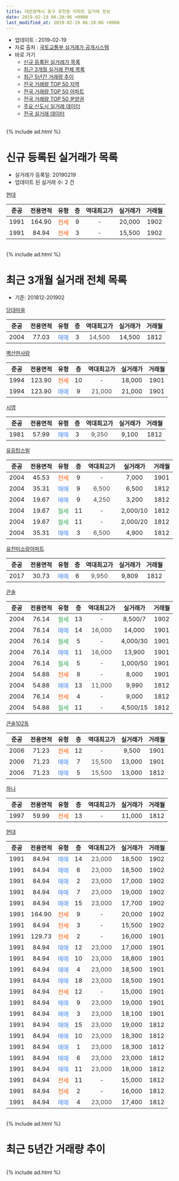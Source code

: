 ```yaml
---
title: 대전광역시 중구 유천동 아파트 실거래 정보
date: 2019-02-19 06:20:06 +0900
last_modified_at: 2019-02-19 06:20:06 +0900
---
```


* 업데이트 : 2019-02-19
* 자료 출처 : [국토교통부 실거래가 공개시스템](http://rt.molit.go.kr)
* 바로 가기
    * [신규 등록된 실거래가 목록](#신규-등록된-실거래가-목록)
    * [최근 3개월 실거래 전체 목록](#최근-3개월-실거래-전체-목록)
    * [최근 5년간 거래량 추이](#최근-5년간-거래량-추이)
    * [전국 거래량 TOP 50 지역](https://ayogom.github.io/apt-trade-info/최근-3개월-전국에서-가장-거래가-많이-발생한-지역)
    * [전국 거래량 TOP 50 아파트](https://ayogom.github.io/apt-trade-info/최근-3개월-전국에서-가장-거래가-많이-발생한-아파트)
    * [전국 거래량 TOP 50 분양권](https://ayogom.github.io/apt-trade-info/최근-3개월-전국에서-가장-거래가-많이-발생한-분양권)
    * [주요 신도시 실거래 데이터](https://ayogom.github.io/apt-trade-info/주요-신도시)
    * [전국 실거래 데이터](https://ayogom.github.io/apt-trade-info/전국)
<br>
{% include ad.html %}
<br>

# 신규 등록된 실거래가 목록
* 실거래가 등록일: 20190219
* 업데이트 된 실거래 수: 2 건


[현대](https://search.naver.com/search.naver?query=%EB%8C%80%EC%A0%84%EA%B4%91%EC%97%AD%EC%8B%9C+%EC%A4%91%EA%B5%AC+%EC%9C%A0%EC%B2%9C%EB%8F%99+%ED%98%84%EB%8C%80)

|준공|전용면적|유형|층|역대최고가|실거래가|거래월|
|:---:|:---:|:---:|:---:|:---:|:---:|:---:|
|1991|164.90|<span style="color:#ff5a00">전세</span>|9|<span style="color:#444444">-</span>|20,000|1902|
|1991|84.94|<span style="color:#ff5a00">전세</span>|3|<span style="color:#444444">-</span>|15,500|1902|


<br>
{% include ad.html %}
<br>

# 최근 3개월 실거래 전체 목록
* 기준: 201812-201902


[당대마을](https://search.naver.com/search.naver?query=%EB%8C%80%EC%A0%84%EA%B4%91%EC%97%AD%EC%8B%9C+%EC%A4%91%EA%B5%AC+%EC%9C%A0%EC%B2%9C%EB%8F%99+%EB%8B%B9%EB%8C%80%EB%A7%88%EC%9D%84)

|준공|전용면적|유형|층|역대최고가|실거래가|거래월|
|:---:|:---:|:---:|:---:|:---:|:---:|:---:|
|2004|77.03|<span style="color:#4285f3">매매</span>|3|<span style="color:#444444">14,500</span>|14,500|1812|

[벽산한사랑](https://search.naver.com/search.naver?query=%EB%8C%80%EC%A0%84%EA%B4%91%EC%97%AD%EC%8B%9C+%EC%A4%91%EA%B5%AC+%EC%9C%A0%EC%B2%9C%EB%8F%99+%EB%B2%BD%EC%82%B0%ED%95%9C%EC%82%AC%EB%9E%91)

|준공|전용면적|유형|층|역대최고가|실거래가|거래월|
|:---:|:---:|:---:|:---:|:---:|:---:|:---:|
|1994|123.90|<span style="color:#ff5a00">전세</span>|10|<span style="color:#444444">-</span>|18,000|1901|
|1994|123.90|<span style="color:#4285f3">매매</span>|9|<span style="color:#444444">21,000</span>|21,000|1901|

[시영](https://search.naver.com/search.naver?query=%EB%8C%80%EC%A0%84%EA%B4%91%EC%97%AD%EC%8B%9C+%EC%A4%91%EA%B5%AC+%EC%9C%A0%EC%B2%9C%EB%8F%99+%EC%8B%9C%EC%98%81)

|준공|전용면적|유형|층|역대최고가|실거래가|거래월|
|:---:|:---:|:---:|:---:|:---:|:---:|:---:|
|1981|57.99|<span style="color:#4285f3">매매</span>|3|<span style="color:#444444">9,350</span>|9,100|1812|

[유등탑스빌](https://search.naver.com/search.naver?query=%EB%8C%80%EC%A0%84%EA%B4%91%EC%97%AD%EC%8B%9C+%EC%A4%91%EA%B5%AC+%EC%9C%A0%EC%B2%9C%EB%8F%99+%EC%9C%A0%EB%93%B1%ED%83%91%EC%8A%A4%EB%B9%8C)

|준공|전용면적|유형|층|역대최고가|실거래가|거래월|
|:---:|:---:|:---:|:---:|:---:|:---:|:---:|
|2004|45.53|<span style="color:#ff5a00">전세</span>|9|<span style="color:#444444">-</span>|7,000|1901|
|2004|35.31|<span style="color:#4285f3">매매</span>|9|<span style="color:#444444">6,500</span>|6,500|1812|
|2004|19.67|<span style="color:#4285f3">매매</span>|9|<span style="color:#444444">4,250</span>|3,200|1812|
|2004|19.67|<span style="color:#34a853">월세</span>|11|<span style="color:#444444">-</span>|2,000/10|1812|
|2004|19.67|<span style="color:#34a853">월세</span>|11|<span style="color:#444444">-</span>|2,000/20|1812|
|2004|35.31|<span style="color:#4285f3">매매</span>|3|<span style="color:#444444">6,500</span>|4,900|1812|

[유천미소랑아파트](https://search.naver.com/search.naver?query=%EB%8C%80%EC%A0%84%EA%B4%91%EC%97%AD%EC%8B%9C+%EC%A4%91%EA%B5%AC+%EC%9C%A0%EC%B2%9C%EB%8F%99+%EC%9C%A0%EC%B2%9C%EB%AF%B8%EC%86%8C%EB%9E%91%EC%95%84%ED%8C%8C%ED%8A%B8)

|준공|전용면적|유형|층|역대최고가|실거래가|거래월|
|:---:|:---:|:---:|:---:|:---:|:---:|:---:|
|2017|30.73|<span style="color:#4285f3">매매</span>|6|<span style="color:#444444">9,950</span>|9,809|1812|

[큰솔](https://search.naver.com/search.naver?query=%EB%8C%80%EC%A0%84%EA%B4%91%EC%97%AD%EC%8B%9C+%EC%A4%91%EA%B5%AC+%EC%9C%A0%EC%B2%9C%EB%8F%99+%ED%81%B0%EC%86%94)

|준공|전용면적|유형|층|역대최고가|실거래가|거래월|
|:---:|:---:|:---:|:---:|:---:|:---:|:---:|
|2004|76.14|<span style="color:#34a853">월세</span>|13|<span style="color:#444444">-</span>|8,500/7|1902|
|2004|76.14|<span style="color:#4285f3">매매</span>|14|<span style="color:#444444">16,000</span>|14,000|1901|
|2004|76.14|<span style="color:#34a853">월세</span>|5|<span style="color:#444444">-</span>|4,000/30|1901|
|2004|76.14|<span style="color:#4285f3">매매</span>|11|<span style="color:#444444">16,000</span>|13,900|1901|
|2004|76.14|<span style="color:#34a853">월세</span>|5|<span style="color:#444444">-</span>|1,000/50|1901|
|2004|54.88|<span style="color:#ff5a00">전세</span>|8|<span style="color:#444444">-</span>|8,000|1901|
|2004|54.88|<span style="color:#4285f3">매매</span>|13|<span style="color:#444444">11,000</span>|9,990|1812|
|2004|76.14|<span style="color:#ff5a00">전세</span>|4|<span style="color:#444444">-</span>|9,000|1812|
|2004|54.88|<span style="color:#34a853">월세</span>|11|<span style="color:#444444">-</span>|4,500/15|1812|

[큰솔102동](https://search.naver.com/search.naver?query=%EB%8C%80%EC%A0%84%EA%B4%91%EC%97%AD%EC%8B%9C+%EC%A4%91%EA%B5%AC+%EC%9C%A0%EC%B2%9C%EB%8F%99+%ED%81%B0%EC%86%94102%EB%8F%99)

|준공|전용면적|유형|층|역대최고가|실거래가|거래월|
|:---:|:---:|:---:|:---:|:---:|:---:|:---:|
|2006|71.23|<span style="color:#ff5a00">전세</span>|12|<span style="color:#444444">-</span>|9,500|1901|
|2006|71.23|<span style="color:#4285f3">매매</span>|7|<span style="color:#444444">15,500</span>|13,000|1901|
|2006|71.23|<span style="color:#4285f3">매매</span>|5|<span style="color:#444444">15,500</span>|13,000|1812|

[하나](https://search.naver.com/search.naver?query=%EB%8C%80%EC%A0%84%EA%B4%91%EC%97%AD%EC%8B%9C+%EC%A4%91%EA%B5%AC+%EC%9C%A0%EC%B2%9C%EB%8F%99+%ED%95%98%EB%82%98)

|준공|전용면적|유형|층|역대최고가|실거래가|거래월|
|:---:|:---:|:---:|:---:|:---:|:---:|:---:|
|1997|59.99|<span style="color:#ff5a00">전세</span>|13|<span style="color:#444444">-</span>|11,000|1812|

[현대](https://search.naver.com/search.naver?query=%EB%8C%80%EC%A0%84%EA%B4%91%EC%97%AD%EC%8B%9C+%EC%A4%91%EA%B5%AC+%EC%9C%A0%EC%B2%9C%EB%8F%99+%ED%98%84%EB%8C%80)

|준공|전용면적|유형|층|역대최고가|실거래가|거래월|
|:---:|:---:|:---:|:---:|:---:|:---:|:---:|
|1991|84.94|<span style="color:#4285f3">매매</span>|14|<span style="color:#444444">23,000</span>|18,500|1902|
|1991|84.94|<span style="color:#4285f3">매매</span>|6|<span style="color:#444444">23,000</span>|18,500|1902|
|1991|84.94|<span style="color:#4285f3">매매</span>|2|<span style="color:#444444">23,000</span>|17,000|1902|
|1991|84.94|<span style="color:#4285f3">매매</span>|7|<span style="color:#444444">23,000</span>|19,000|1902|
|1991|84.94|<span style="color:#4285f3">매매</span>|15|<span style="color:#444444">23,000</span>|17,700|1902|
|1991|164.90|<span style="color:#ff5a00">전세</span>|9|<span style="color:#444444">-</span>|20,000|1902|
|1991|84.94|<span style="color:#ff5a00">전세</span>|3|<span style="color:#444444">-</span>|15,500|1902|
|1991|129.73|<span style="color:#ff5a00">전세</span>|2|<span style="color:#444444">-</span>|16,000|1901|
|1991|84.94|<span style="color:#4285f3">매매</span>|12|<span style="color:#444444">23,000</span>|17,000|1901|
|1991|84.94|<span style="color:#4285f3">매매</span>|10|<span style="color:#444444">23,000</span>|18,800|1901|
|1991|84.94|<span style="color:#4285f3">매매</span>|4|<span style="color:#444444">23,000</span>|18,500|1901|
|1991|84.94|<span style="color:#4285f3">매매</span>|18|<span style="color:#444444">23,000</span>|18,500|1901|
|1991|84.94|<span style="color:#ff5a00">전세</span>|12|<span style="color:#444444">-</span>|15,000|1901|
|1991|84.94|<span style="color:#4285f3">매매</span>|9|<span style="color:#444444">23,000</span>|19,000|1901|
|1991|84.94|<span style="color:#4285f3">매매</span>|3|<span style="color:#444444">23,000</span>|18,100|1901|
|1991|84.94|<span style="color:#4285f3">매매</span>|15|<span style="color:#444444">23,000</span>|19,000|1812|
|1991|84.94|<span style="color:#4285f3">매매</span>|10|<span style="color:#444444">23,000</span>|18,300|1812|
|1991|84.94|<span style="color:#4285f3">매매</span>|1|<span style="color:#444444">23,000</span>|18,300|1812|
|1991|84.94|<span style="color:#4285f3">매매</span>|6|<span style="color:#444444">23,000</span>|23,000|1812|
|1991|84.94|<span style="color:#4285f3">매매</span>|11|<span style="color:#444444">23,000</span>|18,000|1812|
|1991|84.94|<span style="color:#ff5a00">전세</span>|11|<span style="color:#444444">-</span>|15,000|1812|
|1991|84.94|<span style="color:#ff5a00">전세</span>|2|<span style="color:#444444">-</span>|16,000|1812|
|1991|84.94|<span style="color:#4285f3">매매</span>|4|<span style="color:#444444">23,000</span>|17,400|1812|


<br>
{% include ad.html %}
<br>

# 최근 5년간 거래량 추이


<div style="width:100%;">
    <canvas id="deal_progress" height="200"></canvas>
</div>

<script>
new Chart(document.getElementById("deal_progress"), {
    type: 'line',
    data: {
        labels: ['201402','201403','201404','201405','201406','201407','201408','201409','201410','201411','201412','201501','201502','201503','201504','201505','201506','201507','201508','201509','201510','201511','201512','201601','201602','201603','201604','201605','201606','201607','201608','201609','201610','201611','201612','201701','201702','201703','201704','201705','201706','201707','201708','201709','201710','201711','201712','201801','201802','201803','201804','201805','201806','201807','201808','201809','201810','201811','201812','201901','201902'],
        datasets: [{
            label: '매매',
            pointRadius: 1,
            data: [20, 21, 17, 10, 20, 8, 25, 36, 15, 26, 10, 18, 12, 17, 25, 29, 19, 12, 18, 15, 22, 16, 42, 15, 16, 19, 10, 16, 20, 17, 25, 20, 21, 19, 16, 21, 20, 25, 14, 17, 12, 17, 23, 60, 17, 17, 15, 21, 21, 18, 21, 22, 20, 12, 13, 15, 10, 20, 14, 10, 5],
            borderColor: "rgba(255, 201, 14, 1)",
            backgroundColor: "rgba(255, 201, 14, 0.5)",
            fill: false,
            lineTension: 0
        },{
            label: '전월세',
            pointRadius: 1,
            data: [15, 24, 17, 15, 21, 17, 19, 20, 37, 23, 20, 14, 19, 30, 20, 16, 24, 10, 14, 14, 11, 13, 13, 13, 14, 16, 9, 7, 11, 17, 9, 12, 16, 14, 12, 18, 13, 20, 16, 15, 37, 16, 8, 16, 6, 16, 10, 10, 12, 15, 14, 19, 10, 11, 13, 12, 17, 9, 7, 8, 3],
            borderColor: "rgba(0, 141, 185, 1)",
            backgroundColor: "rgba(0, 141, 185, 0.5)",
            fill: false,
            lineTension: 0
        }
        ]
    },
    options: {
        responsive: true,
        title: {
            display: false
        },
        tooltips: {
            mode: 'index',
            intersect: false
        },
        hover: {
            mode: 'nearest',
            intersect: true
        },
        scales: {
            xAxes: [{
                display: true,
                scaleLabel: {
                    display: true,
                    labelString: '년/월'
                }
            }],
            yAxes: [{
                display: true,
                ticks: {
                    suggestedMin: 0,
                },
                scaleLabel: {
                    display: true,
                    labelString: '실거래 수'
                }
            }]
        }
    }
});

</script>


<br>
{% include ad.html %}
<br>

